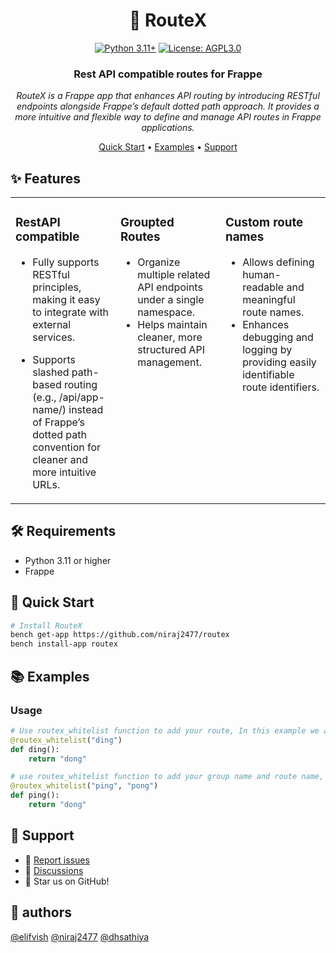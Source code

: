 <div align="center">

# 🚀 RouteX

[![Python 3.11+](https://img.shields.io/badge/python-3.11+-blue.svg)](https://www.python.org/downloads/)
[![License: AGPL3.0](https://img.shields.io/badge/license-AGPL--v3-blue)](https://opensource.org/license/agpl-v3)

### Rest API compatible routes for Frappe

*RouteX is a Frappe app that enhances API routing by introducing RESTful endpoints alongside Frappe’s default dotted path approach. It provides a more intuitive and flexible way to define and manage API routes in Frappe applications.*

[Quick Start](#quick-start) • [Examples](#-examples) • [Support](#-support)

</div>

## ✨ Features

<table style="border: none;" cellspacing="20" cellpadding="10">
<tr style="border: none;">
<td style="border: none; vertical-align: top; width: 33%;">
<h3>RestAPI compatible</h3>

- Fully supports RESTful principles, making it easy to integrate with external services.

- Supports slashed path-based routing (e.g., /api/app-name/<route-name>) instead of Frappe’s dotted path convention for cleaner and more intuitive URLs.

</td>
<td style="border: none; vertical-align: top; width: 33%;">
<h3>Groupted Routes</h3>

- Organize multiple related API endpoints under a single namespace.
- Helps maintain cleaner, more structured API management.
</td>
<td style="border: none; vertical-align: top; width: 33%;">
<h3>Custom route names</h3>

- Allows defining human-readable and meaningful route names.
- Enhances debugging and logging by providing easily identifiable route identifiers.
</td>
</tr>
</tr>
</table>

## 🛠️ Requirements

- Python 3.11 or higher
- Frappe

## 🚀 Quick Start

```bash
# Install RouteX
bench get-app https://github.com/niraj2477/routex
bench install-app routex
```

## 📚 Examples

### Usage
```python
# Use routex_whitelist function to add your route, In this example we are are defineing a route name "ding" that will be accessible via /api/[app-name]/ding
@routex_whitelist("ding")
def ding():
    return "dong"

```

```python
# use routex_whitelist function to add your group name and route name, In this example we are defining a group name "ping" and route name "pong" that will be accessible via /api/[app-name]/ping/pong
@routex_whitelist("ping", "pong")
def ping():
    return "dong"
```

## 🤝 Support

- 🐛 [Report issues](https://github.com/niraj2477/routex/issues)
- 💬 [Discussions](https://github.com/niraj2477/routex/discussions)
- 🌟 Star us on GitHub!

## 👏 authors
[@elifvish](https://github.com/elifvish)
[@niraj2477](https://gihub.com/niraj2477)
[@dhsathiya](https://github.com/dhsathiya)
